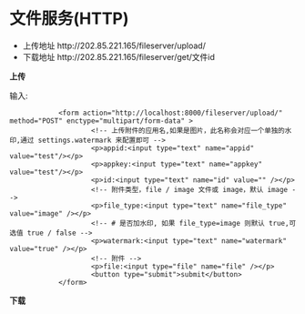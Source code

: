# 文件服务(HTTP)

<ul>
<li>上传地址 http://202.85.221.165/fileserver/upload/</li>
<li>下载地址 http://202.85.221.165/fileserver/get/文件id</li>
</ul>

<b>上传</b>
<p>输入:</p>


                <form action="http://localhost:8000/fileserver/upload/" method="POST" enctype="multipart/form-data" >
                        <!-- 上传附件的应用名,如果是图片，此名称会对应一个单独的水印,通过 settings.watermark 来配置即可 -->
                        <p>appid:<input type="text" name="appid" value="test"/></p>
                        <p>appkey:<input type="text" name="appkey" value="test"/></p>
                        <p>id:<input type="text" name="id" value="" /></p>
                        <!-- 附件类型，file / image 文件或 image，默认 image -->
                        <p>file_type:<input type="text" name="file_type" value="image" /></p>
                        <!-- # 是否加水印, 如果 file_type=image 则默认 true,可选值 true / false -->
                        <p>watermark:<input type="text" name="watermark" value="true" /></p>
                        <!-- 附件 -->
                        <p>file:<input type="file" name="file" /></p>
                        <button type="submit">submit</button>
                </form>

<b>下载</b>

